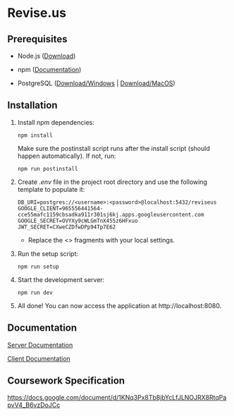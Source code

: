 # Revise.us

## Prerequisites

-   Node.js ([Download](https://nodejs.org/en/))

-   npm ([Documentation](https://www.npmjs.com/get-npm))

-   PostgreSQL ([Download/Windows](https://www.postgresql.org/download/) | [Download/MacOS](https://postgresapp.com/))

## Installation

1. Install npm dependencies:

    `npm install`

    Make sure the postinstall script runs after the install script (should happen
    automatically). If not, run:

    `npm run postinstall`

2. Create _.env_ file in the project root directory and use the following
   template to populate it:

    ```
    DB_URI=postgres://<username>:<password>@localhost:5432/reviseus
    GOOGLE_CLIENT=965556441564-cce55mafc1159cbsadka911r301sj6kj.apps.googleusercontent.com
    GOOGLE_SECRET=OVYXy9cWLGmTnX455z6HFxuo
    JWT_SECRET=CXweCZDfwDPp94Tp7E62
    ```

    - Replace the <> fragments with your local settings.

3. Run the setup script:

    `npm run setup`

4. Start the development server:

    `npm run dev`

5. All done! You can now access the application at http://localhost:8080.

## Documentation

[Server Documentation](https://fictional-chainsaw-8092472b.pages.github.io/docs/TypeDoc/)

[Client Documentation](https://fictional-chainsaw-8092472b.pages.github.io/client/docs/TypeDoc/)

## Coursework Specification

https://docs.google.com/document/d/1KNq3Px8Tb8jbYcLfJLNOJRX8RtqPapvV4_B6vzDoJCc
